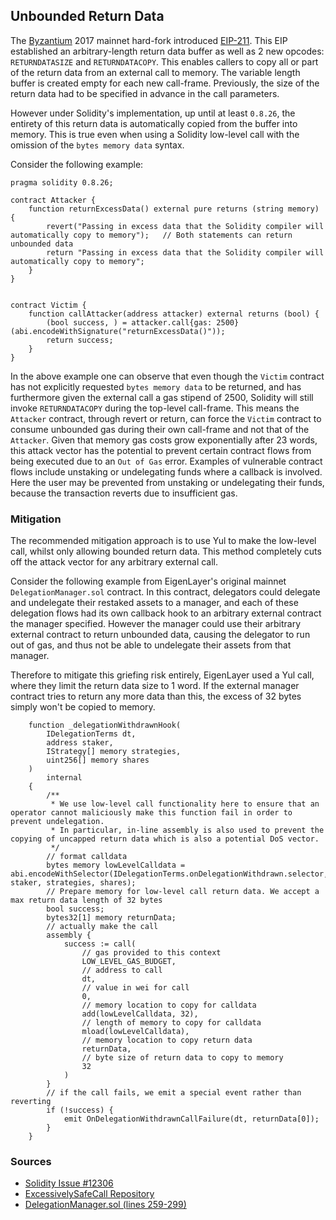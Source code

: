 ## Unbounded Return Data

The [Byzantium](https://blog.ethereum.org/2017/10/12/byzantium-hf-announcement) 2017 mainnet hard-fork introduced [EIP-211](https://eips.ethereum.org/EIPS/eip-211). This EIP established an arbitrary-length return data buffer as well as 2 new opcodes: `RETURNDATASIZE` and `RETURNDATACOPY`. This enables callers to copy all or part of the return data from an external call to memory. The variable length buffer is created empty for each new call-frame. Previously, the size of the return data had to be specified in advance in the call parameters.

However under Solidity's implementation, up until at least `0.8.26`, the entirety of this return data is automatically copied from the buffer into memory. This is true even when using a Solidity low-level call with the omission of the `bytes memory data` syntax.

Consider the following example:

```solidity
pragma solidity 0.8.26;

contract Attacker {
    function returnExcessData() external pure returns (string memory) {
        revert("Passing in excess data that the Solidity compiler will automatically copy to memory");   // Both statements can return unbounded data
        return "Passing in excess data that the Solidity compiler will automatically copy to memory";
    }
}


contract Victim {
    function callAttacker(address attacker) external returns (bool) {
        (bool success, ) = attacker.call{gas: 2500}(abi.encodeWithSignature("returnExcessData()"));
        return success;
    }
}
```

In the above example one can observe that even though the `Victim` contract has not explicitly requested `bytes memory data` to be returned, and has furthermore given the external call a gas stipend of 2500, Solidity will still invoke `RETURNDATACOPY` during the top-level call-frame. This means the `Attacker` contract, through revert or return, can force the `Victim` contract to consume unbounded gas during their own call-frame and not that of the `Attacker`. Given that memory gas costs grow exponentially after 23 words, this attack vector has the potential to prevent certain contract flows from being executed due to an `Out of Gas` error. Examples of vulnerable contract flows include unstaking or undelegating funds where a callback is involved. Here the user may be prevented from unstaking or undelegating their funds, because the transaction reverts due to insufficient gas.

### Mitigation

The recommended mitigation approach is to use Yul to make the low-level call, whilst only allowing bounded return data. This method completely cuts off the attack vector for any arbitrary external call.

Consider the following example from EigenLayer's original mainnet `DelegationManager.sol` contract. In this contract, delegators could delegate and undelegate their restaked assets to a manager, and each of these delegation flows had its own callback hook to an arbitrary external contract the manager specified. However the manager could use their arbitrary external contract to return unbounded data, causing the delegator to run out of gas, and thus not be able to undelegate their assets from that manager.

Therefore to mitigate this griefing risk entirely, EigenLayer used a Yul call, where they limit the return data size to 1 word. If the external manager contract tries to return any more data than this, the excess of 32 bytes simply won't be copied to memory.

```solidity
    function _delegationWithdrawnHook(
        IDelegationTerms dt,
        address staker,
        IStrategy[] memory strategies,
        uint256[] memory shares
    )
        internal
    {
        /**
         * We use low-level call functionality here to ensure that an operator cannot maliciously make this function fail in order to prevent undelegation.
         * In particular, in-line assembly is also used to prevent the copying of uncapped return data which is also a potential DoS vector.
         */
        // format calldata
        bytes memory lowLevelCalldata = abi.encodeWithSelector(IDelegationTerms.onDelegationWithdrawn.selector, staker, strategies, shares);
        // Prepare memory for low-level call return data. We accept a max return data length of 32 bytes
        bool success;
        bytes32[1] memory returnData;
        // actually make the call
        assembly {
            success := call(
                // gas provided to this context
                LOW_LEVEL_GAS_BUDGET,
                // address to call
                dt,
                // value in wei for call
                0,
                // memory location to copy for calldata
                add(lowLevelCalldata, 32),
                // length of memory to copy for calldata
                mload(lowLevelCalldata),
                // memory location to copy return data
                returnData,
                // byte size of return data to copy to memory
                32
            )
        }
        // if the call fails, we emit a special event rather than reverting
        if (!success) {
            emit OnDelegationWithdrawnCallFailure(dt, returnData[0]);
        }
    }
```

### Sources

- [Solidity Issue #12306](https://github.com/ethereum/solidity/issues/12306)
- [ExcessivelySafeCall Repository](https://github.com/nomad-xyz/ExcessivelySafeCall)
- [DelegationManager.sol (lines 259-299)](https://github.com/Layr-Labs/eigenlayer-contracts/blob/0139d6213927c0a7812578899ddd3dda58051928/src/contracts/core/DelegationManager.sol#L259-L299)